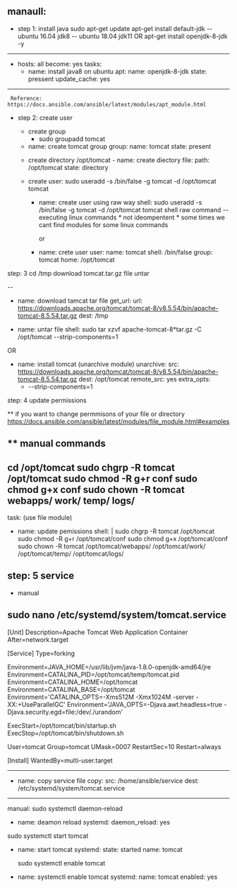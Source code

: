 ## manaull:
 * step 1: install java
  sudo apt-get update
  apt-get install default-jdk  -- ubuntu 16.04 jdk8
                               -- ubuntu 18.04  jdk11 
   OR
   apt-get install openjdk-8-jdk -y

------  
- hosts: all
  become: yes
  tasks:
  - name: install java8 on ubuntu
    apt:
     name: openjdk-8-jdk
     state: pressent
     update_cache: yes
------
     Reference: https://docs.ansible.com/ansible/latest/modules/apt_module.html

* step 2: create user 
    
            

    * create group 
       * sudo groupadd tomcat
    - name: create tomcat group
      group:
       name: tomcat
       state: present

     * create directory /opt/tomcat 
      - name: create diectory
        file:
          path: /opt/tomcat
          state: directory

     * create user:
      sudo useradd -s /bin/false -g tomcat -d /opt/tomcat tomcat

       - name: create user using raw way
         shell: sudo useradd -s /bin/false -g tomcat -d /opt/tomcat tomcat
           shell raw command -- executing linux commands 
             * not ideompentent
             * some times we cant find modules for some linux commands
        
         or
        
        - name: crete user 
          user:
            name: tomcat
            shell: /bin/false
            group: tomcat
            home: /opt/tomcat

step: 3
   cd /tmp
   download tomcat.tar.gz file
   untar

   --
 - name: download tamcat tar file
   get_url:
      url: https://downloads.apache.org/tomcat/tomcat-8/v8.5.54/bin/apache-tomcat-8.5.54.tar.gz
      dest: /tmp
    
 - name: untar file
   shell: sudo tar xzvf apache-tomcat-8*tar.gz -C /opt/tomcat --strip-components=1

OR

- name: install tomcat (unarchive module)
  unarchive:
    src: https://downloads.apache.org/tomcat/tomcat-8/v8.5.54/bin/apache-tomcat-8.5.54.tar.gz
    dest: /opt/tomcat
    remote_src: yes
    extra_opts:
    - --strip-components=1



step: 4  update permissions

** if you want to change permmisons of your file or directory
   https://docs.ansible.com/ansible/latest/modules/file_module.html#examples



** manual commands
  -----
   cd /opt/tomcat
   sudo chgrp -R tomcat /opt/tomcat
   sudo chmod -R g+r conf
   sudo chmod g+x conf
   sudo chown -R tomcat webapps/ work/ temp/ logs/
  ----
task:  (use file module)
 - name: update pemissions
   shell: |
   sudo chgrp -R tomcat /opt/tomcat
   sudo chmod -R g+r /opt/tomcat/conf
   sudo chmod g+x /opt/tomcat/conf
   sudo chown -R tomcat /opt/tomcat/webapps/ /opt/tomcat/work/ /opt/tomcat/temp/ /opt/tomcat/logs/
    

step: 5 service
----------

* manual 

sudo nano /etc/systemd/system/tomcat.service
  ----
  [Unit]
Description=Apache Tomcat Web Application Container
After=network.target

[Service]
Type=forking

Environment=JAVA_HOME=/usr/lib/jvm/java-1.8.0-openjdk-amd64/jre
Environment=CATALINA_PID=/opt/tomcat/temp/tomcat.pid
Environment=CATALINA_HOME=/opt/tomcat
Environment=CATALINA_BASE=/opt/tomcat
Environment='CATALINA_OPTS=-Xms512M -Xmx1024M -server -XX:+UseParallelGC'
Environment='JAVA_OPTS=-Djava.awt.headless=true -Djava.security.egd=file:/dev/./urandom'

ExecStart=/opt/tomcat/bin/startup.sh
ExecStop=/opt/tomcat/bin/shutdown.sh

User=tomcat
Group=tomcat
UMask=0007
RestartSec=10
Restart=always

[Install]
WantedBy=multi-user.target

----
- name: copy service file
  copy:
   src: /home/ansible/service
   dest: /etc/systemd/system/tomcat.service

-------
manual:
  sudo systemctl daemon-reload
 
  - name: deamon reload
    systemd:
     daemon_reload: yes

  
  sudo systemctl start tomcat

  - name: start tomcat
    systemd:
     state: started
     name: tomcat



    sudo systemctl enable tomcat
  
  - name: systemctl enable tomcat
    systemd:
      name: tomcat
      enabled: yes

  









    
            


